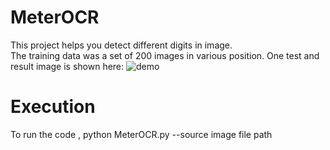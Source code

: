 # MeterOCR
This project helps you detect different digits in image.<br />
The training data was a set of 200 images in various position. One test and result image is shown here:
![demo](https://user-images.githubusercontent.com/87801152/131139994-83c10942-2fe0-4d52-950c-4d0375328143.png)

# Execution
To run the code , python MeterOCR.py --source image file path

